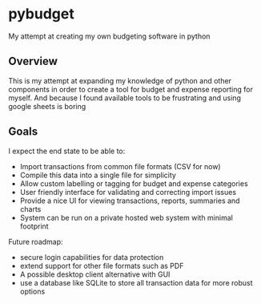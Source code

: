 # pybudget

My attempt at creating my own budgeting software in python

## Overview

This is my attempt at expanding my knowledge of python and other components in order to create a tool for budget and expense reporting for myself.  And because I found available tools to be frustrating and using google sheets is boring

## Goals

I expect the end state to be able to:

- Import transactions from common file formats (CSV for now)
- Compile this data into a single file for simplicity
- Allow custom labelling or tagging for budget and expense categories
- User friendly interface for validating and correcting import issues
- Provide a nice UI for viewing transactions, reports, summaries and charts
- System can be run on a private hosted web system with minimal footprint

Future roadmap:

- secure login capabilities for data protection
- extend support for other file formats such as PDF
- A possible desktop client alternative with GUI
- use a database like SQLite to store all transaction data for more robust options
